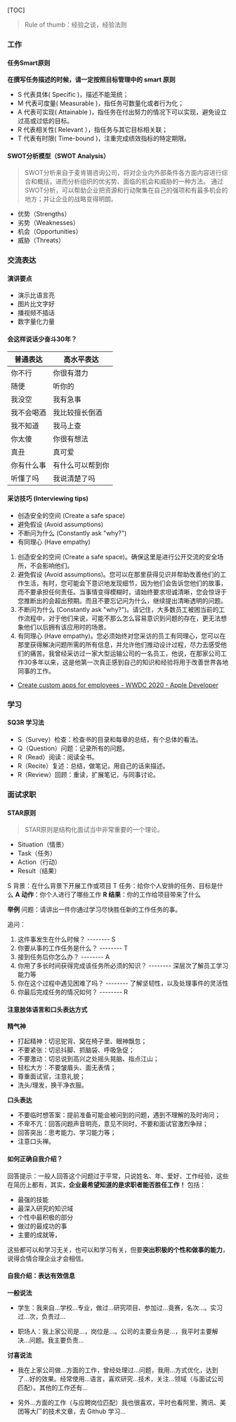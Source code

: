 [TOC]

> Rule of thumb：经验之谈，经验法则


### 工作

#### 任务Smart原则

**在撰写任务描述的时候，请一定按照目标管理中的 smart 原则**

- S 代表具体( Specific )，描述不能笼统；
- M 代表可度量( Measurable )，指任务可数量化或者行为化；
- A 代表可实现( Attainable )，指任务在付出努力的情况下可以实现，避免设立过高或过低的目标。
- R 代表相关性( Relevant ），指任务与其它目标相关联；
- T 代表有时限( Time-bound )，注重完成绩效指标的特定期限。


#### SWOT分析模型（SWOT Analysis）
> SWOT分析来自于麦肯锡咨询公司，将对企业内外部条件各方面内容进行综合和概括，进而分析组织的优劣势、面临的机会和威胁的一种方法。
> 通过SWOT分析，可以帮助企业把资源和行动聚集在自己的强项和有最多机会的地方；并让企业的战略变得明朗。

* 优势（Strengths）
* 劣势（Weaknesses）
* 机会（Opportunities）
* 威胁（Threats）


### 交流表达

#### 演讲要点

- 演示比语言亮
- 图片比文字好
- 播视频不插话
- 数字量化力量


#### 会这样说话少奋斗30年？

| 普通表达 | 高水平表达 |
|---|---|
| 你不行 | 你很有潜力 |
| 随便 | 听你的 |
| 我没空 | 我有急事 |
| 我不会喝酒 | 我比较擅长倒酒 |
| 我不知道 | 我马上查 |
| 你太傻 | 你很有想法 |
| 真丑 | 真可爱 |
| 你有什么事 | 有什么可以帮到你 |
| 听懂了吗 | 我说清楚了吗 |


#### 采访技巧 (Interviewing tips)
* 创造安全的空间 (Create a safe space)
* 避免假设 (Avoid assumptions)
* 不断问为什么 (Constantly ask "why?")
* 有同理心 (Have empathy)

1. 创造安全的空间 (Create a safe space)。确保这里是进行公开交流的安全场所，不会影响他们。
2. 避免假设 (Avoid assumptions)。您可以在那里获得见识并帮助改善他们的工作生活，有时，您可能会下意识地发现细节，因为他们会告诉您他们的故事，而不要承担任何责任。当事情变得模糊时，请始终要求坦诚清晰，您会惊讶于您推断出的会超出预期。而且不要忘记问为什么，继续提出清晰透明的问题。
3. 不断问为什么 (Constantly ask "why?")。请记住，大多数员工被困当前的工作流程中，对于他们来说，可能不那么怎么容易意识到问题的存在，更无法想象他们以后拥有该应用时的场景。
4. 有同理心 (Have empathy)。您必须始终对您采访的员工有同理心，您可以在那里获得解决问题所需的所有信息，并允许他们推动设计过程，尽力去感受他们的痛苦。我曾经采访过一家大型运输公司的一名员工，他说，在那家公司工作30多年以来，这是他第一次真正感到自己的知识和经验将用于改善世界各地同事的工作。

- [Create custom apps for employees - WWDC 2020 - Apple Developer](https://developer.apple.com/videos/play/wwdc2020/10222/)

### 学习

#### SQ3R 学习法
* S（Survey）检查：检查书的目录和每章的总结，有个总体的看法。
* Q（Question）问题：记录所有的问题。
* R（Read）阅读：阅读全书。
* R（Recite）复述：总结，做笔记，用自己的话来描述。
* R（Review）回顾：重读，扩展笔记，与同事讨论。


### 面试求职

#### STAR原则
> STAR原则是结构化面试当中非常重要的一个理论。

* Situation（情景）
* Task（任务）
* Action（行动）
* Result（结果）

S 背景：在什么背景下开展工作或项目
T 任务：给你个人安排的任务、目标是什么
**A 动作**：你个人进行了哪些工作
**R 结果**：你的工作给项目带来了什么


**举例**
问题：请讲出一件你通过学习尽快胜任新的工作任务的事。

追问：
1. 这件事发生在什么时候？ -------- S
2. 你要从事的工作任务是什么？ -------- T
3. 接到任务后你怎么办？ -------- A
4. 你用了多长时间获得完成该任务所必须的知识？ -------- 深层次了解员工学习能力等
5. 你在这个过程中遇见困难了吗？ -------- 了解坚韧性，以及处理事件的灵活性
6. 你最后完成任务的情况如何？ -------- R


#### 注意肢体语言和口头表达方式

**精气神**
* 打起精神：切忌驼背、窝在椅子里、眼神飘忽；
* 不要紧张：切忌抖脚、抓脑袋、呼吸急促；
* 不要激动：切忌说到高兴之处摇头晃脑、指点江山；
* 轻松大方：不要皱眉头、面无表情；
* 尊重面试官，注意礼貌；
* 洗头/理发，换干净衣服。


**口头表达**
* 不要临时想答案：提前准备可能会被问到的问题，遇到不理解的及时询问；
* 不卑不亢：回答问题声音明亮，意见不同时，不要和面试官激烈争辩；
* 回答突出：思考能力、学习能力等；
* 注意口头禅。


#### 如何正确自我介绍？
回答提示：一般人回答这个问题过于平常，只说姓名、年、爱好、工作经验，这些在简历上都有，其实，**企业最希望知道的是求职者能否胜任工作！** 
包括：

* 最强的技能
* 最深入研究的知识域
* 个性中最积极的部分
* 做过的最成功的事
* 主要的成就等，

这些都可以和学习无关，也可以和学习有关，但要**突出积极的个性和做事的能力**，说得合情合理企业才会相信。

#### 自我介绍：表达有效信息

**一般说法**

* 学生：我来自...学校...专业，做过...研究项目、参加过...竟赛，名次...。实习过...次，负责过...

* 职场人：我上家公司是...，岗位是...。公司的主要业务是...，我平时主要解决...问题。我主要负责...


**讨喜说法**

* 我在上家公司做...方面的工作，曾经处理过...问题，我用...方式优化，达到了...好的效果。经常使用...语言，喜欢研究...技术，关注...领域（与面试公司匹配）。其他的工作还有...

* 另外...方面的工作（与应聘岗位匹配）我也很喜欢，平时也看阿里、腾讯、美团等大厂的技术文章，去 Github 学习...